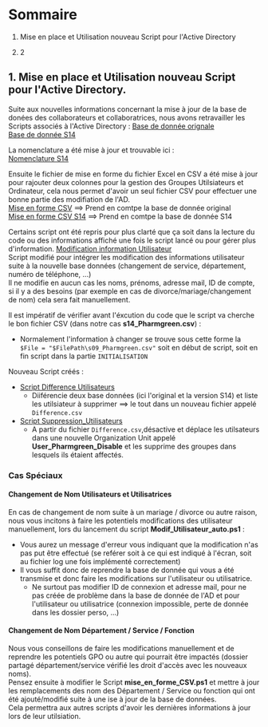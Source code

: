 # **Sommaire**

1) Mise en place et Utilisation nouveau Script pour l'Active Directory

2) 2
   
## **1. Mise en place et Utilisation nouveau Script pour l'Active Directory.**

Suite aux nouvelles informations concernant la mise à jour de la base de donées des collaborateurs et collaboratrices, nous avons retravailler les Scripts associés à l'Active Directory :
[Base de donnée orignale](https://github.com/WildCodeSchool/TSSR-2402-P3-G4-BuildYourInfra-Pharmgreen/blob/main/Ressources/liste/s09_Pharmgreen.xlsx)  
[Base de donnée S14](https://github.com/WildCodeSchool/TSSR-2402-P3-G4-BuildYourInfra-Pharmgreen/blob/main/Ressources/liste/s14_Pharmgreen.xlsx)  

La nomenclature a été mise à jour et trouvable ici :  
[Nomenclature S14](https://github.com/WildCodeSchool/TSSR-2402-P3-G4-BuildYourInfra-Pharmgreen/blob/main/Ressources/Nomenclature_S14.xlsx)

Ensuite le fichier de mise en forme du fichier Excel en CSV a été mise à jour pour rajouter deux colonnes pour la gestion des Groupes Utilsiateurs et Ordinateur, cela nous permet d'avoir un seul fichier CSV pour effectuer une bonne partie des modifiation de l'AD.  
[Mise en forme CSV](https://github.com/WildCodeSchool/TSSR-2402-P3-G4-BuildYourInfra-Pharmgreen/blob/main/Ressources/Script/mise_en_forme_CSV.ps1) ==> Prend en comtpe la base de donnée original  
[Mise en forme CSV S14](https://github.com/WildCodeSchool/TSSR-2402-P3-G4-BuildYourInfra-Pharmgreen/blob/main/Ressources/Script/mise_en_forme_CSV_S14.ps1) ==> Prend en comtpe la base de donnée S14  

Certains script ont été repris pour plus clarté que ça soit dans la lecture du code ou des informations affiché une fois le script lancé ou pour gérer plus d'information.
[Modification information Utilisateur](https://github.com/WildCodeSchool/TSSR-2402-P3-G4-BuildYourInfra-Pharmgreen/blob/main/Ressources/Script/Modif_Utilisateur_auto.ps1)  
Script modifié pour intégrer les modification des informations utilisateur suite à la nouvelle base données (changement de service, département, numéro de téléphone, ...)  
Il ne modifie en aucun cas les noms, prénoms, adresse mail, ID de compte, si il y a des besoins (par exemple en cas de divorce/mariage/changement de nom) cela sera fait manuellement.

Il est impératif de vérifier avant l'éxcution du code que le script va cherche le bon fichier CSV (dans notre cas **s14_Pharmgreen.csv**) :
- Normalement l'information à changer se trouve sous cette forme la `$File = "$FilePath\s09_Pharmgreen.csv"` soit en début de script,  soit en fin script dans la partie `INITIALISATION`

Nouveau Script créés :
- [Script Difference Utilisateurs](https://github.com/WildCodeSchool/TSSR-2402-P3-G4-BuildYourInfra-Pharmgreen/blob/main/Ressources/Script/Difference_User.ps1)
  - Diiférencie deux base données (ici l'original et la version S14) et liste les utilsiateur à supprimer ==> le tout dans un nouveau fichier appelé `Difference.csv`
- [Script Suppression_Utilisateurs](https://github.com/WildCodeSchool/TSSR-2402-P3-G4-BuildYourInfra-Pharmgreen/blob/main/Ressources/Script/Suppression_Utilisateur.ps1)
  - A partir du fichier  `Difference.csv`,désactive et déplace les utilsateurs dans une nouvelle Organization Unit appelé **User_Pharmgreen_Disable** et les supprime des groupes dans lesquels ils étaient affectés.

### Cas Spéciaux

#### Changement de Nom Utilisateurs et Utilisatrices
En cas de changement de nom suite à un mariage / divorce ou autre raison, nous vous incitons à faire les potentiels modifications des utilisateur manuellement, lors du lancement du script **Modif_Utilisateur_auto.ps1** :
- Vous aurez un message d'erreur vous indiquant que la modification n'as pas put être effectué (se reférer soit à ce qui est indiqué à l'écran, soit au fichier log une fois implémenté correctement)
- Il vous suffit donc de reprendre la base de donnée qui vous a été transmise et donc faire les modifications sur l'utilisateur ou utilisatrice.
  - Ne surtout pas modifier ID de connexion et adresse mail, pour ne pas créée de problème dans la base de donnée de l'AD et pour l'utilisateur ou utilisatrice (connexion impossible, perte de donnée dans les dossier perso, ...)
 
#### Changement de Nom Département / Service / Fonction
Nous vous conseillons de faire les modifications manuellement et de reprendre les potentiels GPO ou autre qui pourrait être impactés (dossier partagé département/service vérifié les droit d'accès avec les nouveaux noms).  
Pensez ensuite à modifier le Script **mise_en_forme_CSV.ps1** et mettre à jour les remplacements des nom des Département / Service ou fonction qui ont été ajouté/modifié suite à une ise à jour de la base de données.  
Cela permettra aux autres scripts d'avoir les dernières informations à jour lors de leur utilsiation.
